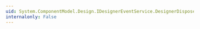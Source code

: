 ```yaml
---
uid: System.ComponentModel.Design.IDesignerEventService.DesignerDisposed
internalonly: False
---
```

